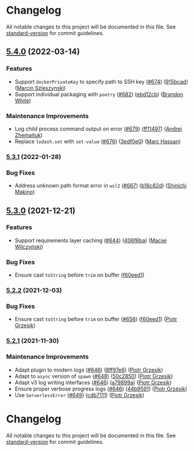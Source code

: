 # Changelog

All notable changes to this project will be documented in this file. See [standard-version](https://github.com/conventional-changelog/standard-version) for commit guidelines.

## [5.4.0](https://github.com/UnitedIncome/serverless-python-requirements/compare/v5.3.1...v5.4.0) (2022-03-14)

### Features

- Support `dockerPrivateKey` to specify path to SSH key ([#674](https://github.com/UnitedIncome/serverless-python-requirements/issues/674)) ([915bcad](https://github.com/UnitedIncome/serverless-python-requirements/commit/915bcadad2f8a3be5434d6e42771bc835271baf8)) ([Marcin Szleszynski](https://github.com/martinezpl))
- Support individual packaging with `poetry` ([#682](https://github.com/UnitedIncome/serverless-python-requirements/issues/682)) ([ebd12cb](https://github.com/UnitedIncome/serverless-python-requirements/commit/ebd12cb14ea352fb08c0957f213bda7dcce800df)) ([Brandon White](https://github.com/BrandonLWhite))

### Maintenance Improvements

- Log child process command output on error ([#679](https://github.com/UnitedIncome/serverless-python-requirements/issues/679)) ([ff11497](https://github.com/UnitedIncome/serverless-python-requirements/commit/ff11497cbcf42fe7f7d73fb2e8e2642c542dd8d7)) ([Andrei Zhemaituk](https://github.com/zhemaituk))
- Replace `lodash.set` with `set-value` ([#676](https://github.com/UnitedIncome/serverless-python-requirements/issues/676)) ([3edf0e0](https://github.com/UnitedIncome/serverless-python-requirements/commit/3edf0e0cabeeb11ffadd9dcac6f198f22aee4a16)) ([Marc Hassan](https://github.com/mhassan1))

### [5.3.1](https://github.com/UnitedIncome/serverless-python-requirements/compare/v5.3.0...v5.3.1) (2022-01-28)

### Bug Fixes

- Address unknown path format error in `wsl2` ([#667](https://github.com/UnitedIncome/serverless-python-requirements/issues/667)) ([b16c82d](https://github.com/UnitedIncome/serverless-python-requirements/commit/b16c82dbdd31ca7f61093bb6b8ed50be31908a24)) ([Shinichi Makino](https://github.com/snicmakino))

## [5.3.0](https://github.com/UnitedIncome/serverless-python-requirements/compare/v5.2.1...v5.3.0) (2021-12-21)

### Features

- Support requirements layer caching ([#644](https://github.com/UnitedIncome/serverless-python-requirements/issues/644)) ([406f6ba](https://github.com/UnitedIncome/serverless-python-requirements/commit/406f6bac1ca934a34387048b5c00242aff3f581b)) ([Maciej Wilczyński](https://github.com/mLupine))

### Bug Fixes

- Ensure cast `toString` before `trim` on buffer ([f60eed1](https://github.com/UnitedIncome/serverless-python-requirements/commit/f60eed1225f091c090f9c253771a12b33fafcab0))

### [5.2.2](https://github.com/UnitedIncome/serverless-python-requirements/compare/v5.2.1...v5.2.2) (2021-12-03)

### Bug Fixes

- Ensure cast `toString` before `trim` on buffer ([#656](https://github.com/serverless/serverless-python-requirements/pull/656)) ([f60eed1](https://github.com/UnitedIncome/serverless-python-requirements/commit/f60eed1225f091c090f9c253771a12b33fafcab0)) ([Piotr Grzesik](https://github.com/pgrzesik))

### [5.2.1](https://github.com/UnitedIncome/serverless-python-requirements/compare/v5.2.0...v5.2.1) (2021-11-30)

### Maintenance Improvements

- Adapt plugin to modern logs ([#646](https://github.com/serverless/serverless-python-requirements/pull/646)) ([8ff97e6](https://github.com/UnitedIncome/serverless-python-requirements/commit/8ff97e6b7c279334e417dbdb65e64d0de2656986)) ([Piotr Grzesik](https://github.com/pgrzesik))
- Adapt to `async` version of `spawn` ([#648](https://github.com/serverless/serverless-python-requirements/pull/648)) ([50c2850](https://github.com/UnitedIncome/serverless-python-requirements/commit/50c2850874ded795fd50ae377f1db817a0212e7d)) ([Piotr Grzesik](https://github.com/pgrzesik))
- Adapt v3 log writing interfaces ([#646](https://github.com/serverless/serverless-python-requirements/pull/646)) ([a79899a](https://github.com/UnitedIncome/serverless-python-requirements/commit/a79899ae5f6f66aa0c65e7fda8e0186d38ff446e)) ([Piotr Grzesik](https://github.com/pgrzesik))
- Ensure proper verbose progress logs ([#646](https://github.com/serverless/serverless-python-requirements/pull/646)) ([44b9591](https://github.com/UnitedIncome/serverless-python-requirements/commit/44b9591f01157a1811e3ca8b43e21265a155a976)) ([Piotr Grzesik](https://github.com/pgrzesik))
- Use `ServerlessError` ([#649](https://github.com/serverless/serverless-python-requirements/pull/649)) ([cdb7111](https://github.com/UnitedIncome/serverless-python-requirements/commit/cdb71110bc9c69b5087b6e18fb353d65962afe4a)) ([Piotr Grzesik](https://github.com/pgrzesik))

# Changelog

All notable changes to this project will be documented in this file. See [standard-version](https://github.com/conventional-changelog/standard-version) for commit guidelines.
